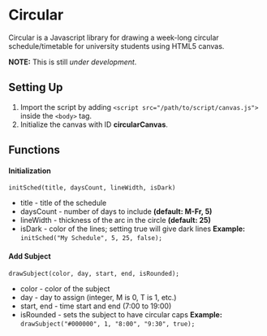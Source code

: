 # Circular
Circular is a Javascript library for drawing a week-long circular schedule/timetable for university students using HTML5 canvas.

**NOTE:** This is still *under development*.

## Setting Up
1. Import the script by adding `<script src="/path/to/script/canvas.js">` inside the `<body>` tag.
2. Initialize the canvas with ID **circularCanvas**.

## Functions
#### Initialization
`initSched(title, daysCount, lineWidth, isDark)`
* title - title of the schedule
* daysCount - number of days to include **(default: M-Fr, 5)**
* lineWidth - thickness of the arc in the circle **(default: 25)**
* isDark - color of the lines; setting true will give dark lines
**Example:** `initSched("My Schedule", 5, 25, false);`

#### Add Subject
`drawSubject(color, day, start, end, isRounded);`
* color - color of the subject
* day - day to assign (integer, M is 0, T is 1, etc.)
* start, end - time start and end (7:00 to 19:00)
* isRounded - sets the subject to have circular caps
**Example:** `drawSubject("#000000", 1, "8:00", "9:30", true);`

